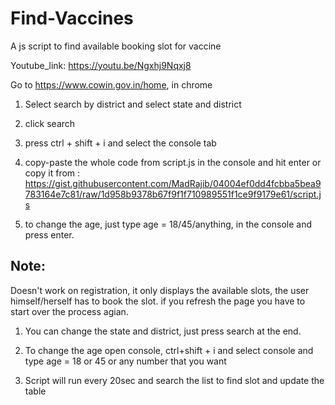 # Find-Vaccines
A js script to find available booking slot for vaccine

Youtube_link: https://youtu.be/Ngxhj9Nqxj8

Go to https://www.cowin.gov.in/home, in chrome

1. Select search by district and select state and district

2. click search
   
3. press ctrl + shift + i and select the console tab

4. copy-paste the whole code from script.js in the console and hit enter
or copy it from :
https://gist.githubusercontent.com/MadRajib/04004ef0dd4fcbba5bea9783164e7c81/raw/1d958b9378b67f9f1f710989551f1ce9f9179e61/script.js

5. to change the age, just type age = 18/45/anything, in the console
and press enter.

## Note: 
Doesn't work on registration, it only displays the available slots,
the user himself/herself has to book the slot.
if you refresh the page you have to start over the process agian.

1. You can change the state and district, just press search at the end.

2. To change the age open console, ctrl+shift + i and select console and type
age = 18 or 45 or any number that you want

3. Script will run every 20sec and search the list to find slot and update the table
